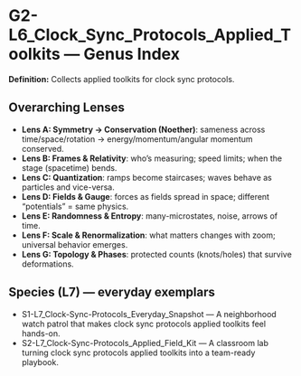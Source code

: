 # G2-L6_Clock_Sync_Protocols_Applied_Toolkits — Genus Index
**Definition:** Collects applied toolkits for clock sync protocols.

## Overarching Lenses

- **Lens A: Symmetry -> Conservation (Noether)**: sameness across time/space/rotation → energy/momentum/angular momentum conserved.
- **Lens B: Frames & Relativity**: who’s measuring; speed limits; when the stage (spacetime) bends.
- **Lens C: Quantization**: ramps become staircases; waves behave as particles and vice-versa.
- **Lens D: Fields & Gauge**: forces as fields spread in space; different “potentials” = same physics.
- **Lens E: Randomness & Entropy**: many-microstates, noise, arrows of time.
- **Lens F: Scale & Renormalization**: what matters changes with zoom; universal behavior emerges.
- **Lens G: Topology & Phases**: protected counts (knots/holes) that survive deformations.

## Species (L7) — everyday exemplars
- S1-L7_Clock-Sync-Protocols_Everyday_Snapshot — A neighborhood watch patrol that makes clock sync protocols applied toolkits feel hands-on.
- S2-L7_Clock-Sync-Protocols_Applied_Field_Kit — A classroom lab turning clock sync protocols applied toolkits into a team-ready playbook.

